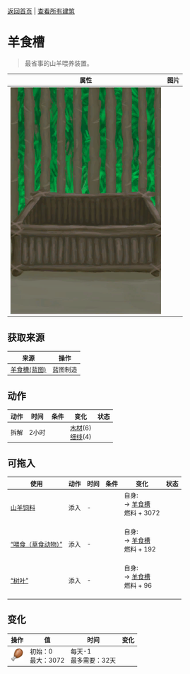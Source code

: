[返回首页](index.md)   |  [查看所有建筑](building.md)
# 羊食槽  
> 最省事的山羊喂养装置。  
  
  属性  |   图片   
 ----  |  ----:   
   |  ![](Sprite/FeedingTroughEmpty.png)   
  
## 获取来源  
来源  |  操作  
----  |  ----  
[羊食槽(蓝图)](Bp_GoatFeeder.md)  |  蓝图制造  
## 动作  
动作  |  时间  |  条件  |  变化  |  状态  
----  |  ----  |  ----  |  ----  |  ----  
拆解  |  2小时  |    |  [木材](Wood.md)(6)<br>[细线](CordFiber.md)(4)  |    
## 可拖入  
使用  |  动作  |  时间  |  条件  |  变化  |  状态  
----  |  ----  |  ----  |  ----  |  ----  |  ----  
[山羊饲料](FeedGoat.md)  |  添入  |  -  |    |  自身:<br>→ [羊食槽](GoatFeeder.md)<br>燃料 + 3072<br><br>  |    
[“喂食（草食动物）”](tag_FeedHerb.md)  |  添入  |  -  |    |  自身:<br>→ [羊食槽](GoatFeeder.md)<br>燃料 + 192<br><br>  |    
[“树叶”](tag_Leaves.md)  |  添入  |  -  |    |  自身:<br>→ [羊食槽](GoatFeeder.md)<br>燃料 + 96<br><br>  |    
## 变化  
操作  |  值  |  时间  |  变化  
----  |  ----  |  ----  |  ----  
<img decoding="async" src="Sprite/Hunger.png" style="height:30px;">  |  初始：0<br>最大：3072  |  每天-1<br>最多需要：32天  |    
